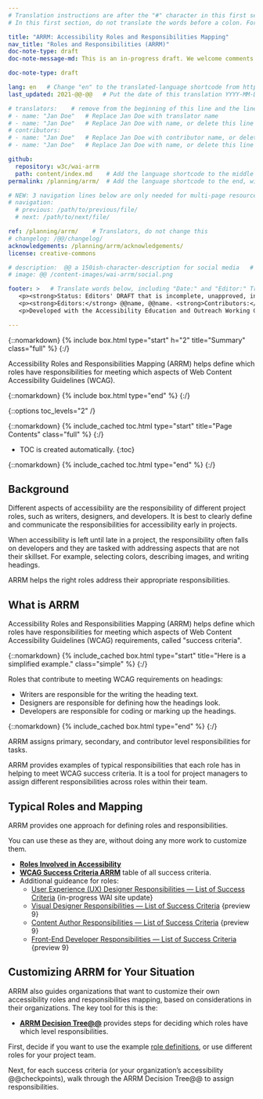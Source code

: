 ```yaml
---
# Translation instructions are after the "#" character in this first section. They are comments that do not show up in the web page. You do not need to translate the instructions after #.
# In this first section, do not translate the words before a colon. For example, do not translate "title:". Do translate the text after "title:".

title: "ARRM: Accessibility Roles and Responsibilities Mapping"
nav_title: "Roles and Responsibilities (ARRM)"
doc-note-type: draft
doc-note-message-md: This is an in-progress draft. We welcome comments via GitHub or email from the [links below](#helpimprove).

doc-note-type: draft

lang: en   # Change "en" to the translated-language shortcode from https://www.iana.org/assignments/language-subtag-registry/language-subtag-registry
last_updated: 2021-@@-@@   # Put the date of this translation YYYY-MM-DD (with month in the middle)

# translators:    # remove from the beginning of this line and the lines below: "# " (the hash sign and the space)
# - name: "Jan Doe"   # Replace Jan Doe with translator name
# - name: "Jan Doe"   # Replace Jan Doe with name, or delete this line if not multiple translators
# contributors:
# - name: "Jan Doe"   # Replace Jan Doe with contributor name, or delete this line if none
# - name: "Jan Doe"   # Replace Jan Doe with name, or delete this line if not multiple contributors

github:
  repository: w3c/wai-arrm
  path: content/index.md    # Add the language shortcode to the middle of the filename, for example: content/index.fr.md
permalink: /planning/arrm/  # Add the language shortcode to the end, with no slash at end, for example: /planning/arrm/fr

# NEW: 3 navigation lines below are only needed for multi-page resources where you have previous and next at the bottom. If so, un-comment them; otherwise delete these lines.
# navigation:
  # previous: /path/to/previous/file/
  # next: /path/to/next/file/

ref: /planning/arrm/    # Translators, do not change this
# changelog: /@@/changelog/
acknowledgements: /planning/arrm/acknowledgements/
license: creative-commons

# description:  @@ a 150ish-character-description for social media   # translate the description
# image: @@ /content-images/wai-arrm/social.png

footer: >   # Translate words below, including "Date:" and "Editor:" Translate the Working Group name. Leave the Working Group acronym in English. Do *not* change the dates in the footer below.
   <p><strong>Status: Editors' DRAFT that is incomplete, unapproved, in progress </strong><strong>Date:</strong> Updated @@ Month 2021. First published Month 20@@. <!-- CHANGELOG. --></p>
   <p><strong>Editors:</strong> @@name, @@name. <strong>Contributors:</strong> @@name, @@name, and <a href=”https://www.w3.org/groups/wg/@@wg/participants”>participants of the @@WG</a>. ACKNOWLEDGEMENTS lists additional contributors.</p>
   <p>Developed with the Accessibility Education and Outreach Working Group (<a href="http://www.w3.org/WAI/EO/">EOWG</a>).</p>

---
```


{::nomarkdown}
{% include box.html type="start" h="2" title="Summary" class="full" %}
{:/}

Accessibility Roles and Responsibilities Mapping (ARRM) helps define which roles have responsibilities for meeting which aspects of Web Content Accessibility Guidelines (WCAG).

{::nomarkdown}
{% include box.html type="end" %}
{:/}

{::options toc_levels="2" /}

{::nomarkdown}
{% include_cached toc.html type="start" title="Page Contents" class="full" %}
{:/}

-   TOC is created automatically.
{:toc}

{::nomarkdown}
{% include_cached toc.html type="end" %}
{:/}


## Background

Different aspects of accessibility are the responsibility of different project roles, such as writers, designers, and developers. It is best to clearly define and communicate the responsibilities for accessibility early in projects.

When accessibility is left until late in a project, the responsibility often falls on developers and they are tasked with addressing aspects that are not their skillset. For example, selecting colors, describing images, and writing headings.

ARRM helps the right roles address their appropriate responsibilities.

## What is ARRM

Accessibility Roles and Responsibilities Mapping (ARRM) helps define which roles have responsibilities for meeting which aspects of Web Content Accessibility Guidelines (WCAG) requirements, called "success criteria".

{::nomarkdown}
{% include_cached box.html type="start" title="Here is a simplified example." class="simple" %}
{:/}

Roles that contribute to meeting WCAG requirements on headings:
* Writers are responsible for the writing the heading text.
* Designers are responsible for defining how the headings look.
* Developers are responsible for coding or marking up the headings.

{::nomarkdown}
{% include_cached box.html type="end" %}
{:/}

ARRM assigns primary, secondary, and contributor level responsibilities for tasks.

ARRM provides examples of typical responsibilities that each role has in helping to meet WCAG success criteria. It is a tool for project managers to assign different responsibilities across roles within their team.


## Typical Roles and Mapping

ARRM provides one approach for defining roles and responsibilities.

You can use these as they are, without doing any more work to customize them.

* **[Roles Involved in Accessibility](roles)**
* **[WCAG Success Criteria ARRM](wcag-sc)** table of all success criteria.
* Additional guideance for roles:
  * [User Experience (UX) Designer Responsibilities &mdash; List of Success Criteria](user-experience) {in-progress WAI site update}
  * [Visual Designer Responsibilities &mdash; List of Success Criteria](https://deploy-preview-9--wai-arrm.netlify.app/planning/arrm/visual-designer/) {preview 9}
  * [Content Author Responsibilities &mdash; List of Success Criteria](https://deploy-preview-9--wai-arrm.netlify.app/planning/arrm/content-author/) {preview 9}
  * [Front-End Developer Responsibilities &mdash; List of Success Criteria](https://deploy-preview-9--wai-arrm.netlify.app/planning/arrm/front-end/) {preview 9}

## Customizing ARRM for Your Situation

ARRM also guides organizations that want to customize their own accessibility roles and responsibilities mapping, based on considerations in their organizations. The key tool for this is the:

* **[ARRM Decision Tree@@](https://deploy-preview-9--wai-arrm.netlify.app/planning/arrm/decision-tree/)** provides steps for deciding which roles have which level responsibilities.

First, decide if you want to use the example [role definitions](roles), or use different roles for your project team.

Next, for each success criteria (or your organization’s accessibility @@checkpoints), walk through the ARRM Decision Tree@@ to assign responsibilities.
